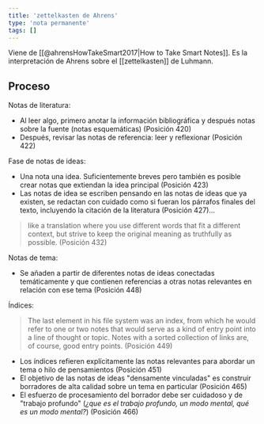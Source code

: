 ```yaml
---
title: 'zettelkasten de Ahrens'
type: 'nota permanente'
tags: []
---
```


Viene de [[@ahrensHowTakeSmart2017|How to Take Smart Notes]]. Es la interpretación de Ahrens sobre el [[zettelkasten]] de Luhmann.

## Proceso

Notas de literatura:

- Al leer algo, primero anotar la información bibliográfica y después notas sobre la fuente (notas esquemáticas) (Posición 420)
- Después, revisar las notas de referencia: leer y reflexionar (Posición 422)

Fase de notas de ideas:

- Una nota una idea.  Suficientemente breves pero también es posible crear notas que extiendan la idea principal (Posición 423)
- Las notas de idea se escriben pensando en las notas de ideas que ya existen, se redactan con cuidado como si fueran los párrafos finales del texto, incluyendo la citación de la literatura (Posición 427)...

> like a translation where you use different words that fit a different context, but strive to keep the original meaning as truthfully as possible. (Posición 432)

Notas de tema: 

- Se añaden a partir de diferentes notas de ideas conectadas temáticamente y que contienen referencias a otras notas relevantes en relación con ese tema (Posición 448)

Índices:

> The last element in his file system was an index, from which he would refer to one or two notes that would serve as a kind of entry point into a line of thought or topic. Notes with a sorted collection of links are, of course, good entry points. (Posición 449)

- Los índices refieren explícitamente las notas relevantes para abordar un tema o hilo de pensamientos (Posición 451)
- El objetivo de las notas de ideas "densamente vinculadas" es construir borradores de alta calidad sobre un tema en particular (Posición 465)
- El esfuerzo de procesamiento del borrador debe ser cuidadoso y de "trabajo profundo" (*¿que es el trabajo profundo, un modo mental, qué es un modo mental?*) (Posición 466)